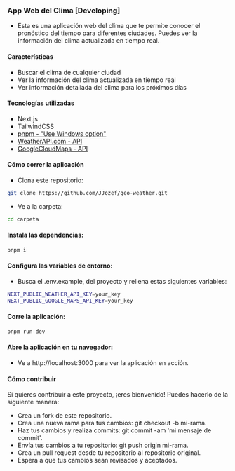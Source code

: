 ### App Web del Clima [Developing]

- Esta es una aplicación web del clima que te permite conocer el pronóstico del tiempo para diferentes ciudades. Puedes ver la información del clima actualizada en tiempo real.

#### Características

- Buscar el clima de cualquier ciudad
- Ver la información del clima actualizada en tiempo real
- Ver información detallada del clima para los próximos días

#### Tecnologías utilizadas

- Next.js
- TailwindCSS
- [pnpm - "Use Windows option"](https://pnpm.io/es/installation)
- [WeatherAPI.com - API](https://rapidapi.com/weatherapi/api/weatherapi-com/)
- [GoogleCloudMaps - API](https://mapsplatform.google.com/intl/es-419/)

#### Cómo correr la aplicación

- Clona este repositorio:

```bash
git clone https://github.com/JJozef/geo-weather.git
```
- Ve a la carpeta:

```bash
cd carpeta
```

#### Instala las dependencias:

```bash
pnpm i
```

#### Configura las variables de entorno:

- Busca el .env.example, del proyecto y rellena estas siguientes variables:

```bash
NEXT_PUBLIC_WEATHER_API_KEY=your_key
NEXT_PUBLIC_GOOGLE_MAPS_API_KEY=your_key
```

#### Corre la aplicación:

```bash
pnpm run dev
```

#### Abre la aplicación en tu navegador:

- Ve a http://localhost:3000 para ver la aplicación en acción.

#### Cómo contribuir

Si quieres contribuir a este proyecto, ¡eres bienvenido! Puedes hacerlo de la siguiente manera:

- Crea un fork de este repositorio.
- Crea una nueva rama para tus cambios: git checkout -b mi-rama.
- Haz tus cambios y realiza commits: git commit -am 'mi mensaje de commit'.
- Envía tus cambios a tu repositorio: git push origin mi-rama.
- Crea un pull request desde tu repositorio al repositorio original.
- Espera a que tus cambios sean revisados y aceptados.

